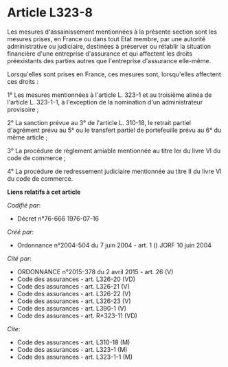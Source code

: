 # Article L323-8

Les mesures d'assainissement mentionnées à la présente section sont les mesures prises, en France ou dans tout Etat membre,
par une autorité administrative ou judiciaire, destinées à préserver ou rétablir la situation financière d'une entreprise
d'assurance et qui affectent les droits préexistants des parties autres que l'entreprise d'assurance elle-même.

Lorsqu'elles sont prises en France, ces mesures sont, lorsqu'elles affectent ces droits :

1° Les mesures mentionnées à l'article L. 323-1 et au troisième alinéa de l'article L. 323-1-1, à l'exception de la
nomination d'un administrateur provisoire ;

2° La sanction prévue au 3° de l'article L. 310-18, le retrait partiel d'agrément prévu au 5° ou le transfert partiel de
portefeuille prévu au 6° du même article ;

3° La procédure de règlement amiable mentionnée au titre Ier du livre VI du code de commerce ;

4° La procédure de redressement judiciaire mentionnée au titre II du livre VI du code de commerce.

**Liens relatifs à cet article**

_Codifié par_:

  - Décret n°76-666 1976-07-16

_Créé par_:

  - Ordonnance n°2004-504 du 7 juin 2004 - art. 1 () JORF 10 juin 2004

_Cité par_:

  - ORDONNANCE n°2015-378 du 2 avril 2015 - art. 26 (V)
  - Code des assurances - art. L326-20 (VD)
  - Code des assurances - art. L326-21 (V)
  - Code des assurances - art. L326-22 (V)
  - Code des assurances - art. L326-23 (V)
  - Code des assurances - art. L390-1 (V)
  - Code des assurances - art. R*323-11 (VD)

_Cite_:

  - Code des assurances - art. L310-18 (M)
  - Code des assurances - art. L323-1 (M)
  - Code des assurances - art. L323-1-1 (M)
